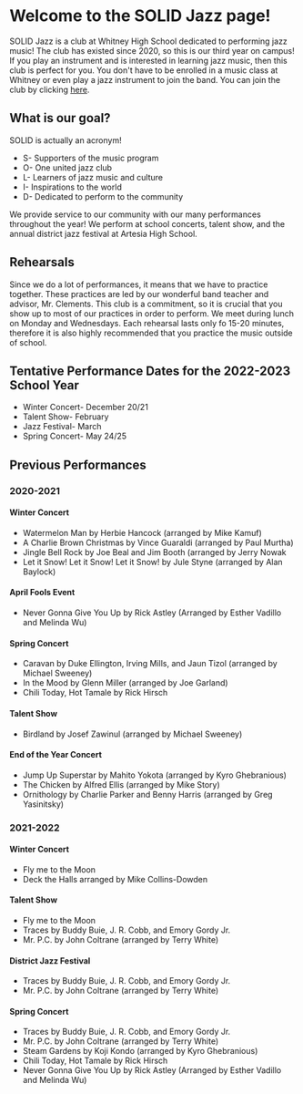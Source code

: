 # Welcome to the SOLID Jazz page!
SOLID Jazz is a club at Whitney High School dedicated to performing jazz music! The club has existed since 2020, so this is our third year on campus! If you play an instrument and is interested in learning jazz music, then this club is perfect for you. You don't have to be enrolled in a music class at Whitney or even play a jazz instrument to join the band. You can join the club by clicking [here](https://forms.gle/gj6mPCMLAC7Lpu3c7).
## What is our goal?
SOLID is actually an acronym! 
- S- Supporters of the music program
- O- One united jazz club
- L- Learners of jazz music and culture
- I- Inspirations to the world
- D- Dedicated to perform to the community

We provide service to our community with our many performances throughout the year! We perform at school concerts, talent show, and the annual district jazz festival at Artesia High School. 
## Rehearsals
Since we do a lot of performances, it means that we have to practice together. These practices are led by our wonderful band teacher and advisor, Mr. Clements. This club is a commitment, so it is crucial that you show up to most of our practices in order to perform. We meet during lunch on Monday and Wednesdays. Each rehearsal lasts only fo 15-20 minutes, therefore it is also highly recommended that you practice the music outside of school. 
## Tentative Performance Dates for the 2022-2023 School Year
- Winter Concert- December 20/21
- Talent Show- February 
- Jazz Festival- March
- Spring Concert- May 24/25
## Previous Performances
### 2020-2021
#### Winter Concert
- Watermelon Man by Herbie Hancock (arranged by Mike Kamuf)
- A Charlie Brown Christmas by Vince Guaraldi (arranged by Paul Murtha)
- Jingle Bell Rock by Joe Beal and Jim Booth (arranged by Jerry Nowak
- Let it Snow! Let it Snow! Let it Snow! by Jule Styne (arranged by Alan Baylock)
#### April Fools Event
- Never Gonna Give You Up by Rick Astley (Arranged by Esther Vadillo and Melinda Wu)
#### Spring Concert
- Caravan by Duke Ellington, Irving Mills, and Jaun Tizol (arranged by Michael Sweeney)
- In the Mood by Glenn Miller (arranged by Joe Garland)
- Chili Today, Hot Tamale by Rick Hirsch 
#### Talent Show
- Birdland by Josef Zawinul (arranged by Michael Sweeney)
#### End of the Year Concert
- Jump Up Superstar by Mahito Yokota (arranged by Kyro Ghebranious)
- The Chicken by Alfred Ellis (arranged by Mike Story)
- Ornithology by Charlie Parker and Benny Harris (arranged by Greg Yasinitsky)
### 2021-2022
#### Winter Concert
- Fly me to the Moon
- Deck the Halls arranged by Mike Collins-Dowden
#### Talent Show
- Fly me to the Moon
- Traces by Buddy Buie, J. R. Cobb, and Emory Gordy Jr.
- Mr. P.C. by John Coltrane (arranged by Terry White)
#### District Jazz Festival
- Traces by Buddy Buie, J. R. Cobb, and Emory Gordy Jr.
- Mr. P.C. by John Coltrane (arranged by Terry White)
#### Spring Concert
- Traces by Buddy Buie, J. R. Cobb, and Emory Gordy Jr.
- Mr. P.C. by John Coltrane (arranged by Terry White)
- Steam Gardens by Koji Kondo (arranged by Kyro Ghebranious)
- Chili Today, Hot Tamale by Rick Hirsch 
- Never Gonna Give You Up by Rick Astley (Arranged by Esther Vadillo and Melinda Wu)
